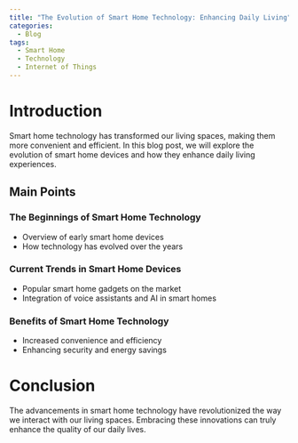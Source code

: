 ```yaml
---
title: "The Evolution of Smart Home Technology: Enhancing Daily Living"
categories:
  - Blog
tags:
  - Smart Home
  - Technology
  - Internet of Things
---
```


# Introduction
Smart home technology has transformed our living spaces, making them more convenient and efficient. In this blog post, we will explore the evolution of smart home devices and how they enhance daily living experiences.

## Main Points
### The Beginnings of Smart Home Technology
- Overview of early smart home devices
- How technology has evolved over the years

### Current Trends in Smart Home Devices
- Popular smart home gadgets on the market
- Integration of voice assistants and AI in smart homes

### Benefits of Smart Home Technology
- Increased convenience and efficiency
- Enhancing security and energy savings

# Conclusion
The advancements in smart home technology have revolutionized the way we interact with our living spaces. Embracing these innovations can truly enhance the quality of our daily lives.